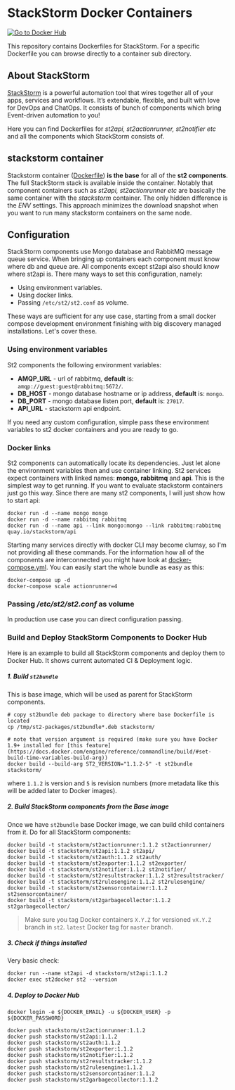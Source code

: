 # StackStorm Docker Containers
[![Go to Docker Hub](https://img.shields.io/badge/Docker%20Hub-%E2%86%92-blue.svg)](https://hub.docker.com/r/stackstorm/)

This repository contains Dockerfiles for StackStorm. For a specific Dockerfile you can browse directly to a container sub directory.

## About StackStorm

[StackStorm](https://stackstorm.com/) is a powerful automation tool that wires together all of your apps, services and workflows. It’s extendable, flexible, and built with love for DevOps and ChatOps. It consists of bunch of components which bring Event-driven automation to you!

Here you can find Dockerfiles for *st2api, st2actionrunner, st2notifier etc* and all the components which StackStorm consists of.

## stackstorm container

Stackstorm container ([Dockerfile](Stackstorm/Dockerfile))  **is the base** for all of the **st2 components**. The full StackStorm stack is available inside the container. Notably that component containers such as *st2api, st2actionrunner etc* are basically the same container with the *stackstorm* container. The only hidden difference is the *ENV* settings. This approach minimizes the download snapshot when you want to run many stackstorm containers on the same node.

## Configuration

StackStorm components use Mongo database and RabbitMQ message queue service. When bringing up containers each component must know where db and queue are. All components except st2api also should know where st2api is.
There many ways to set this configuration, namely:

 - Using environment variables.
 - Using docker links.
 - Passing `/etc/st2/st2.conf` as volume.
 
These ways are sufficient for any use case, starting from a small docker compose development environment finishing with big discovery managed installations. Let's cover these.

### Using environment variables

St2 components the following environment variables:

 - **AMQP_URL** - url of rabbitmq, **default** is: `amqp://guest:guest@rabbitmq:5672/`.
 - **DB_HOST** - mongo database hostname or ip address, **default** is: `mongo`.
 - **DB_PORT** - mongo database listen port, **default** is: `27017`.
 - **API_URL** - stackstorm api endpoint. 

If you need any custom configuration, simple pass these environment variables to st2 docker containers and you are ready to go.

### Docker links

St2 components can automatically locate its dependencies. Just let alone the environment variables then and use container linking. St2 services expect containers with linked names: **mongo, rabbitmq** and **api**. This is the simplest way to get running. If you want to evaluate stackstorm containers just go this way. Since there are many st2 components, I will just show how to start api:

```shell
docker run -d --name mongo mongo
docker run -d --name rabbitmq rabbitmq
docker run -d --name api --link mongo:mongo --link rabbitmq:rabbitmq quay.io/stackstorm/api
```

Starting many services directly with docker CLI may become clumsy, so I'm not providing all these commands. For the information how all of the components are interconnected you might have look at [docker-compose.yml](docker-compose.yml). You can easily start the whole bundle as easy as this:

```
docker-compose up -d
docker-compose scale actionrunner=4
```

### Passing */etc/st2/st2.conf* as volume

In production use case you can direct configuration passing.


### Build and Deploy StackStorm Components to Docker Hub
Here is an example to build all StackStorm components and deploy them to Docker Hub.
It shows current automated CI & Deployment logic.

##### 1. Build `st2bundle`
This is base image, which will be used as parent for StackStorm components.

```
# copy st2bundle deb package to directory where base Dockerfile is located
cp /tmp/st2-packages/st2bundle*.deb stackstorm/

# note that version argument is required (make sure you have Docker 1.9+ installed for [this feature](https://docs.docker.com/engine/reference/commandline/build/#set-build-time-variables-build-arg))
docker build --build-arg ST2_VERSION="1.1.2-5" -t st2bundle stackstorm/
```
where `1.1.2` is version and `5` is revision numbers (more metadata like this will be added later to Docker images).

##### 2. Build StackStorm components from the Base image
Once we have `st2bundle` base Docker image, we can build child containers from it. Do for all StackStorm components:
```
docker build -t stackstorm/st2actionrunner:1.1.2 st2actionrunner/
docker build -t stackstorm/st2api:1.1.2 st2api/
docker build -t stackstorm/st2auth:1.1.2 st2auth/
docker build -t stackstorm/st2exporter:1.1.2 st2exporter/
docker build -t stackstorm/st2notifier:1.1.2 st2notifier/
docker build -t stackstorm/st2resultstracker:1.1.2 st2resultstracker/
docker build -t stackstorm/st2rulesengine:1.1.2 st2rulesengine/
docker build -t stackstorm/st2sensorcontainer:1.1.2 st2sensorcontainer/
docker build -t stackstorm/st2garbagecollector:1.1.2 st2garbagecollector/
```
> Make sure you tag Docker containers `X.Y.Z` for versioned `vX.Y.Z` branch in `st2`.
> `latest` Docker tag for `master` branch.

##### 3. Check if things installed
Very basic check:
```
docker run --name st2api -d stackstorm/st2api:1.1.2
docker exec st2docker st2 --version
```

##### 4. Deploy to Docker Hub
```
docker login -e ${DOCKER_EMAIL} -u ${DOCKER_USER} -p ${DOCKER_PASSWORD}

docker push stackstorm/st2actionrunner:1.1.2
docker push stackstorm/st2api:1.1.2
docker push stackstorm/st2auth:1.1.2
docker push stackstorm/st2exporter:1.1.2
docker push stackstorm/st2notifier:1.1.2
docker push stackstorm/st2resultstracker:1.1.2
docker push stackstorm/st2rulesengine:1.1.2
docker push stackstorm/st2sensorcontainer:1.1.2
docker push stackstorm/st2garbagecollector:1.1.2
```

